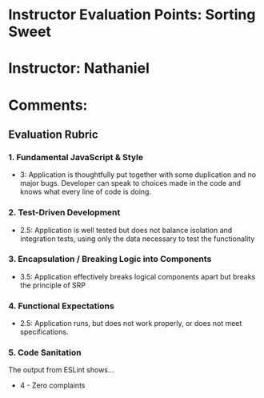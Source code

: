 # Instructor Evaluation Points: Sorting Sweet
# Instructor: Nathaniel
# Comments:

## Evaluation Rubric

### 1. Fundamental JavaScript & Style

* 3: Application is thoughtfully put together with some duplication and no major bugs. Developer can speak to choices made in the code and knows what every line of code is doing.

### 2. Test-Driven Development

* 2.5: Application is well tested but does not balance isolation and integration tests, using only the data necessary to test the functionality

### 3. Encapsulation / Breaking Logic into Components

* 3.5: Application effectively breaks logical components apart but breaks the principle of SRP

### 4. Functional Expectations

* 2.5: Application runs, but does not work properly, or does not meet specifications.

### 5. Code Sanitation

The output from ESLint shows…

* 4 - Zero complaints
